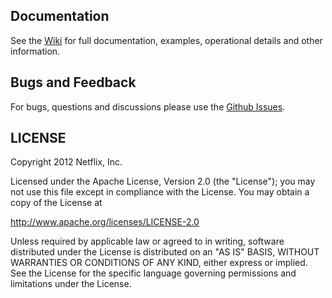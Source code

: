 ## Documentation

See the [Wiki](https://github.com/Netflix/Turbine/wiki) for full documentation, examples, operational details and other information.

## Bugs and Feedback

For bugs, questions and discussions please use the [Github Issues](Turbine/issues).

 
## LICENSE

Copyright 2012 Netflix, Inc.

Licensed under the Apache License, Version 2.0 (the "License");
you may not use this file except in compliance with the License.
You may obtain a copy of the License at

<http://www.apache.org/licenses/LICENSE-2.0>

Unless required by applicable law or agreed to in writing, software
distributed under the License is distributed on an "AS IS" BASIS,
WITHOUT WARRANTIES OR CONDITIONS OF ANY KIND, either express or implied.
See the License for the specific language governing permissions and
limitations under the License.
